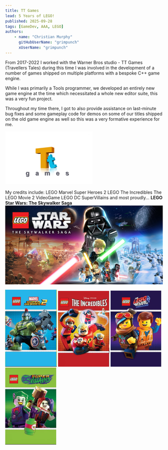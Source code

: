 ```yaml
---
title: TT Games
lead: 5 Years of LEGO!
published: 2025-09-28
tags: [GameDev, AAA, LEGO]
authors:
    - name: "Christian Murphy"
      gitHubUserName: "grimpunch"
      xUserName: "grimpunch"
---
```


From 2017-2022 I worked with the Warner Bros studio - TT Games (Travellers Tales)
during this time I was involved in the development of a number of games shipped on multiple platforms with a bespoke C++ game engine.

While I was primarily a Tools programmer, we developed an entirely new game engine at the time which necessitated a whole new editor suite, this was a very fun project.

Throughout my time there, I got to also provide assistance on last-minute bug fixes and some gameplay code for demos on some of our titles shipped on the old game engine as well so this was a very formative experience for me.

![TTGamesLogo](media/TTGamesLogo.png)

My credits include:
LEGO Marvel Super Heroes 2
LEGO The Incredibles
The LEGO Movie 2 VideoGame
LEGO DC SuperVillains
and most proudly...
<b>LEGO Star Wars: The Skywalker Saga</b>
![LegoStarWars](media/lswsaga.jpg)

<div class="flex flex-row justify-between">
<img src="Content/Blog/media/lmsh2.png" alt="LegoMarvel2BoxArt">
<img src="Content/Blog/media/linc.png" alt="LegoTheIncrediblesBoxArt">
<img src="Content/Blog/media/lm2.png" alt="LegoMovie2">
<img src="Content/Blog/media/ldc.png" alt="Legodcsupervillains">
</div>


